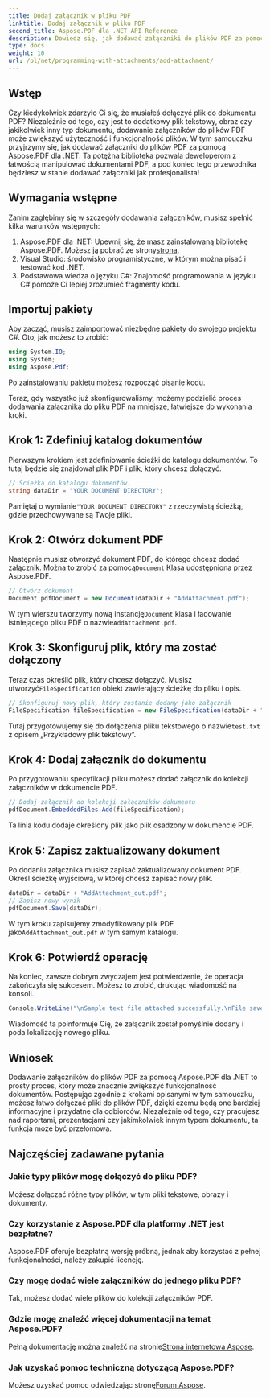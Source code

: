 ```yaml
---
title: Dodaj załącznik w pliku PDF
linktitle: Dodaj załącznik w pliku PDF
second_title: Aspose.PDF dla .NET API Reference
description: Dowiedz się, jak dodawać załączniki do plików PDF za pomocą Aspose.PDF dla .NET dzięki temu przewodnikowi krok po kroku. Ulepszaj swoje dokumenty bez wysiłku.
type: docs
weight: 10
url: /pl/net/programming-with-attachments/add-attachment/
---
```

## Wstęp

Czy kiedykolwiek zdarzyło Ci się, że musiałeś dołączyć plik do dokumentu PDF? Niezależnie od tego, czy jest to dodatkowy plik tekstowy, obraz czy jakikolwiek inny typ dokumentu, dodawanie załączników do plików PDF może zwiększyć użyteczność i funkcjonalność plików. W tym samouczku przyjrzymy się, jak dodawać załączniki do plików PDF za pomocą Aspose.PDF dla .NET. Ta potężna biblioteka pozwala deweloperom z łatwością manipulować dokumentami PDF, a pod koniec tego przewodnika będziesz w stanie dodawać załączniki jak profesjonalista!

## Wymagania wstępne

Zanim zagłębimy się w szczegóły dodawania załączników, musisz spełnić kilka warunków wstępnych:

1.  Aspose.PDF dla .NET: Upewnij się, że masz zainstalowaną bibliotekę Aspose.PDF. Możesz ją pobrać ze strony[strona](https://releases.aspose.com/pdf/net/).
2. Visual Studio: środowisko programistyczne, w którym można pisać i testować kod .NET.
3. Podstawowa wiedza o języku C#: Znajomość programowania w języku C# pomoże Ci lepiej zrozumieć fragmenty kodu.

## Importuj pakiety

Aby zacząć, musisz zaimportować niezbędne pakiety do swojego projektu C#. Oto, jak możesz to zrobić:

```csharp
using System.IO;
using System;
using Aspose.Pdf;
```

Po zainstalowaniu pakietu możesz rozpocząć pisanie kodu.

Teraz, gdy wszystko już skonfigurowaliśmy, możemy podzielić proces dodawania załącznika do pliku PDF na mniejsze, łatwiejsze do wykonania kroki.

## Krok 1: Zdefiniuj katalog dokumentów

Pierwszym krokiem jest zdefiniowanie ścieżki do katalogu dokumentów. To tutaj będzie się znajdował plik PDF i plik, który chcesz dołączyć.

```csharp
// Ścieżka do katalogu dokumentów.
string dataDir = "YOUR DOCUMENT DIRECTORY";
```

 Pamiętaj o wymianie`"YOUR DOCUMENT DIRECTORY"` z rzeczywistą ścieżką, gdzie przechowywane są Twoje pliki.

## Krok 2: Otwórz dokument PDF

 Następnie musisz otworzyć dokument PDF, do którego chcesz dodać załącznik. Można to zrobić za pomocą`Document` Klasa udostępniona przez Aspose.PDF.

```csharp
// Otwórz dokument
Document pdfDocument = new Document(dataDir + "AddAttachment.pdf");
```

 W tym wierszu tworzymy nową instancję`Document` klasa i ładowanie istniejącego pliku PDF o nazwie`AddAttachment.pdf`.

## Krok 3: Skonfiguruj plik, który ma zostać dołączony

 Teraz czas określić plik, który chcesz dołączyć. Musisz utworzyć`FileSpecification` obiekt zawierający ścieżkę do pliku i opis.

```csharp
// Skonfiguruj nowy plik, który zostanie dodany jako załącznik
FileSpecification fileSpecification = new FileSpecification(dataDir + "test.txt", "Sample text file");
```

 Tutaj przygotowujemy się do dołączenia pliku tekstowego o nazwie`test.txt` z opisem „Przykładowy plik tekstowy”.

## Krok 4: Dodaj załącznik do dokumentu

Po przygotowaniu specyfikacji pliku możesz dodać załącznik do kolekcji załączników w dokumencie PDF.

```csharp
// Dodaj załącznik do kolekcji załączników dokumentu
pdfDocument.EmbeddedFiles.Add(fileSpecification);
```

Ta linia kodu dodaje określony plik jako plik osadzony w dokumencie PDF.

## Krok 5: Zapisz zaktualizowany dokument

Po dodaniu załącznika musisz zapisać zaktualizowany dokument PDF. Określ ścieżkę wyjściową, w której chcesz zapisać nowy plik.

```csharp
dataDir = dataDir + "AddAttachment_out.pdf";
// Zapisz nowy wynik
pdfDocument.Save(dataDir);
```

 W tym kroku zapisujemy zmodyfikowany plik PDF jako`AddAttachment_out.pdf` w tym samym katalogu.

## Krok 6: Potwierdź operację

Na koniec, zawsze dobrym zwyczajem jest potwierdzenie, że operacja zakończyła się sukcesem. Możesz to zrobić, drukując wiadomość na konsoli.

```csharp
Console.WriteLine("\nSample text file attached successfully.\nFile saved at " + dataDir);
```

Wiadomość ta poinformuje Cię, że załącznik został pomyślnie dodany i poda lokalizację nowego pliku.

## Wniosek

Dodawanie załączników do plików PDF za pomocą Aspose.PDF dla .NET to prosty proces, który może znacznie zwiększyć funkcjonalność dokumentów. Postępując zgodnie z krokami opisanymi w tym samouczku, możesz łatwo dołączać pliki do plików PDF, dzięki czemu będą one bardziej informacyjne i przydatne dla odbiorców. Niezależnie od tego, czy pracujesz nad raportami, prezentacjami czy jakimkolwiek innym typem dokumentu, ta funkcja może być przełomowa.

## Najczęściej zadawane pytania

### Jakie typy plików mogę dołączyć do pliku PDF?
Możesz dołączać różne typy plików, w tym pliki tekstowe, obrazy i dokumenty.

### Czy korzystanie z Aspose.PDF dla platformy .NET jest bezpłatne?
Aspose.PDF oferuje bezpłatną wersję próbną, jednak aby korzystać z pełnej funkcjonalności, należy zakupić licencję.

### Czy mogę dodać wiele załączników do jednego pliku PDF?
Tak, możesz dodać wiele plików do kolekcji załączników PDF.

### Gdzie mogę znaleźć więcej dokumentacji na temat Aspose.PDF?
 Pełną dokumentację można znaleźć na stronie[Strona internetowa Aspose](https://reference.aspose.com/pdf/net/).

### Jak uzyskać pomoc techniczną dotyczącą Aspose.PDF?
 Możesz uzyskać pomoc odwiedzając stronę[Forum Aspose](https://forum.aspose.com/c/pdf/10).